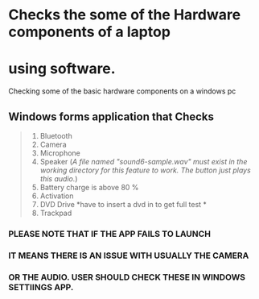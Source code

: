 # Checks the some of the Hardware components of a laptop
# using software.  

Checking some of the basic hardware components on a windows pc
## Windows forms application that Checks 
>1. Bluetooth
>2. Camera
>3. Microphone
>4. Speaker (*A file named "sound6-sample.wav" must exist in the working directory for this feature to work.  The button just plays this audio.*)
>5. Battery charge is above 80 %
>6. Activation
>7. DVD Drive *have to insert a dvd in to get full test *
>8. Trackpad

### PLEASE NOTE THAT IF THE APP FAILS TO LAUNCH 
### IT MEANS THERE IS AN ISSUE WITH USUALLY THE CAMERA
### OR THE AUDIO.  USER SHOULD CHECK THESE IN WINDOWS SETTIINGS APP.
